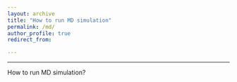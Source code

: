 ```yaml
---
layout: archive
title: "How to run MD simulation"
permalink: /md/
author_profile: true
redirect_from:

---
```

---
How to run MD simulation?